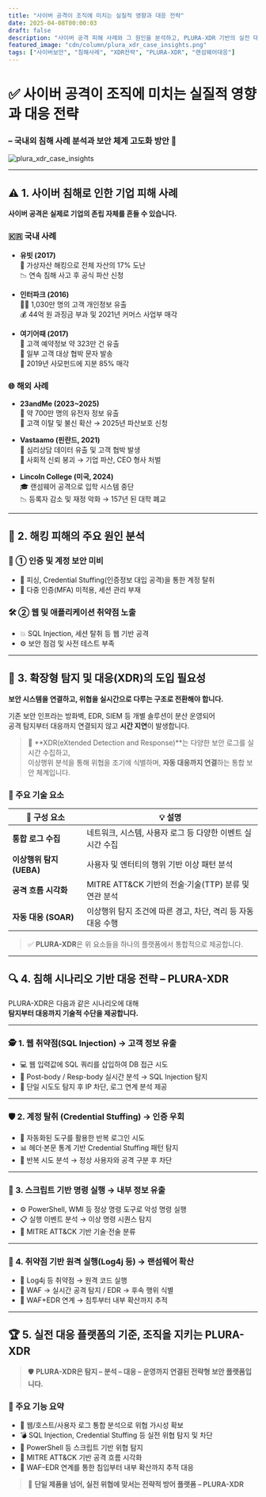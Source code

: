 ```yaml
---
title: "사이버 공격이 조직에 미치는 실질적 영향과 대응 전략"
date: 2025-04-08T00:00:03
draft: false
description: "사이버 공격 피해 사례와 그 원인을 분석하고, PLURA-XDR 기반의 실전 대응 전략과 기술적 대안을 제시합니다."
featured_image: "cdn/column/plura_xdr_case_insights.png"
tags: ["사이버보안", "침해사례", "XDR전략", "PLURA-XDR", "랜섬웨어대응"]
---
```


# ✅ 사이버 공격이 조직에 미치는 실질적 영향과 대응 전략  
### – 국내외 침해 사례 분석과 보안 체계 고도화 방안 🔐

<!--more-->
![plura_xdr_case_insights](https://blog.plura.io/cdn/column/plura_xdr_case_insights.png)

---

## ⚠️ 1. 사이버 침해로 인한 기업 피해 사례

**사이버 공격은 실제로 기업의 존립 자체를 흔들 수 있습니다.**

### 🇰🇷 국내 사례

- **유빗 (2017)**  
  💸 가상자산 해킹으로 전체 자산의 17% 도난  
  📉 연속 침해 사고 후 공식 파산 신청

- **인터파크 (2016)**  
  🧑‍💻 1,030만 명의 고객 개인정보 유출  
  💰 44억 원 과징금 부과 및 2021년 커머스 사업부 매각

- **여기어때 (2017)**  
  🏨 고객 예약정보 약 323만 건 유출  
  📲 일부 고객 대상 협박 문자 발송  
  💼 2019년 사모펀드에 지분 85% 매각

### 🌐 해외 사례

- **23andMe (2023~2025)**  
  🧬 약 700만 명의 유전자 정보 유출  
  🚪 고객 이탈 및 불신 확산 → 2025년 파산보호 신청

- **Vastaamo (핀란드, 2021)**  
  🧠 심리상담 데이터 유출 및 고객 협박 발생  
  🧨 사회적 신뢰 붕괴 → 기업 파산, CEO 형사 처벌

- **Lincoln College (미국, 2024)**  
  🎓 랜섬웨어 공격으로 입학 시스템 중단  
  📉 등록자 감소 및 재정 악화 → 157년 된 대학 폐교

---

## 🧩 2. 해킹 피해의 주요 원인 분석

### 🔐 ① 인증 및 계정 보안 미비

- 🎣 피싱, Credential Stuffing(인증정보 대입 공격)을 통한 계정 탈취  
- 🚫 다중 인증(MFA) 미적용, 세션 관리 부재

### 🛠 ② 웹 및 애플리케이션 취약점 노출

- 💥 SQL Injection, 세션 탈취 등 웹 기반 공격  
- ⚙️ 보안 점검 및 사전 테스트 부족

---

## 🧠 3. 확장형 탐지 및 대응(XDR)의 도입 필요성

**보안 시스템을 연결하고, 위협을 실시간으로 다루는 구조로 전환해야 합니다.**

기존 보안 인프라는 방화벽, EDR, SIEM 등 개별 솔루션이 분산 운영되어  
공격 탐지부터 대응까지 연결되지 않고 **시간 지연**이 발생합니다.

> 🔄 **XDR(eXtended Detection and Response)**는 다양한 보안 로그를 실시간 수집하고,  
> 이상행위 분석을 통해 위협을 조기에 식별하며, **자동 대응까지 연결**하는 통합 보안 체계입니다.

### 🧱 주요 기술 요소

| 🧩 구성 요소 | 💡 설명 |
|-------------|--------|
| **통합 로그 수집** | 네트워크, 시스템, 사용자 로그 등 다양한 이벤트 실시간 수집 |
| **이상행위 탐지 (UEBA)** | 사용자 및 엔터티의 행위 기반 이상 패턴 분석 |
| **공격 흐름 시각화** | MITRE ATT&CK 기반의 전술·기술(TTP) 분류 및 연관 분석 |
| **자동 대응 (SOAR)** | 이상행위 탐지 조건에 따른 경고, 차단, 격리 등 자동 대응 수행 |

> ✅ **PLURA-XDR**은 위 요소들을 하나의 플랫폼에서 통합적으로 제공합니다.

---

## 🔍 4. 침해 시나리오 기반 대응 전략 – PLURA-XDR

PLURA-XDR은 다음과 같은 시나리오에 대해  
**탐지부터 대응까지 기술적 수단을 제공합니다.**

---

### 🕵️ 1. 웹 취약점(SQL Injection) → 고객 정보 유출

- 💻 웹 입력값에 SQL 쿼리를 삽입하여 DB 접근 시도  
- 🔎 Post-body / Resp-body 실시간 분석 → SQL Injection 탐지  
- 🚫 단일 시도도 탐지 후 IP 차단, 로그 연계 분석 제공

---

### 🛡️ 2. 계정 탈취 (Credential Stuffing) → 인증 우회

- 🧠 자동화된 도구를 활용한 반복 로그인 시도  
- 📊 헤더·본문 통계 기반 Credential Stuffing 패턴 탐지  
- 🚷 반복 시도 분석 → 정상 사용자와 공격 구분 후 차단

---

### 🧾 3. 스크립트 기반 명령 실행 → 내부 정보 유출

- ⚙️ PowerShell, WMI 등 정상 명령 도구로 악성 명령 실행  
- 📋 실행 이벤트 분석 → 이상 명령 시퀀스 탐지  
- 🧭 MITRE ATT&CK 기반 기술·전술 분류

---

### 🧨 4. 취약점 기반 원격 실행(Log4j 등) → 랜섬웨어 확산

- 🔐 Log4j 등 취약점 → 원격 코드 실행  
- 🔎 WAF → 실시간 공격 탐지 / EDR → 후속 행위 식별  
- 🔗 WAF+EDR 연계 → 침투부터 내부 확산까지 추적

---

## 🏆 5. 실전 대응 플랫폼의 기준, 조직을 지키는 PLURA-XDR

> 🛡️ **PLURA-XDR은 탐지 – 분석 – 대응 – 운영까지 연결된 전략형 보안 플랫폼입니다.**

### 🚀 주요 기능 요약

- 🔎 웹/호스트/사용자 로그 통합 분석으로 위협 가시성 확보  
- 💣 SQL Injection, Credential Stuffing 등 실전 위협 탐지 및 차단  
- 🧪 PowerShell 등 스크립트 기반 위협 탐지  
- 📌 MITRE ATT&CK 기반 공격 흐름 시각화  
- 🔗 WAF–EDR 연계를 통한 침입부터 내부 확산까지 추적 대응

> 📢 **단일 제품을 넘어, 실전 위협에 맞서는 전략적 방어 플랫폼 – PLURA-XDR**
